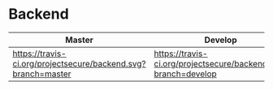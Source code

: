 # Backend
|  Master | Develop   |
|---------|-----------|
|  https://travis-ci.org/projectsecure/backend.svg?branch=master | https://travis-ci.org/projectsecure/backend.svg?branch=develop |

